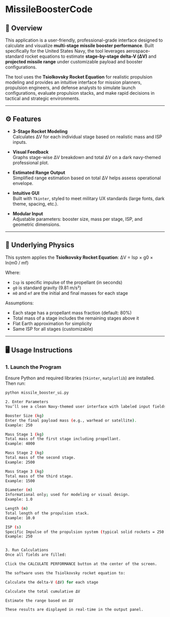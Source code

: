 # MissileBoosterCode

## 🚀 Overview

This application is a user-friendly, professional-grade interface designed to calculate and visualize **multi-stage missile booster performance**. Built specifically for the United States Navy, the tool leverages aerospace-standard rocket equations to estimate **stage-by-stage delta-V (ΔV)** and **projected missile range** under customizable payload and booster configurations.

The tool uses the **Tsiolkovsky Rocket Equation** for realistic propulsion modeling and provides an intuitive interface for mission planners, propulsion engineers, and defense analysts to simulate launch configurations, evaluate propulsion stacks, and make rapid decisions in tactical and strategic environments.

---

## ⚙️ Features

- **3-Stage Rocket Modeling**  
  Calculates ΔV for each individual stage based on realistic mass and ISP inputs.

- **Visual Feedback**  
  Graphs stage-wise ΔV breakdown and total ΔV on a dark navy-themed professional plot.

- **Estimated Range Output**  
  Simplified range estimation based on total ΔV helps assess operational envelope.

- **Intuitive GUI**  
  Built with `Tkinter`, styled to meet military UX standards (large fonts, dark theme, spacing, etc.).

- **Modular Input**  
  Adjustable parameters: booster size, mass per stage, ISP, and geometric dimensions.

---

## 🧮 Underlying Physics

This system applies the **Tsiolkovsky Rocket Equation**: ΔV = Isp × g0 × ln(m0 / mf)

Where:
- `Isp` is specific impulse of the propellant (in seconds)
- `g0` is standard gravity (9.81 m/s²)
- `m0` and `mf` are the initial and final masses for each stage

Assumptions:
- Each stage has a propellant mass fraction (default: 80%)
- Total mass of a stage includes the remaining stages above it
- Flat Earth approximation for simplicity
- Same ISP for all stages (customizable)

---

## 🖥️ Usage Instructions

### 1. **Launch the Program**
Ensure Python and required libraries (`tkinter`, `matplotlib`) are installed. Then run:
```bash
python missile_booster_ui.py

2. Enter Parameters
You’ll see a clean Navy-themed user interface with labeled input fields. Fill in the following fields under "Input Parameters":

Booster Size (kg)
Enter the final payload mass (e.g., warhead or satellite).
Example: 250

Mass Stage 1 (kg)
Total mass of the first stage including propellant.
Example: 4000

Mass Stage 2 (kg)
Total mass of the second stage.
Example: 2500

Mass Stage 3 (kg)
Total mass of the third stage.
Example: 1500

Diameter (m)
Informational only; used for modeling or visual design.
Example: 1.0

Length (m)
Total length of the propulsion stack.
Example: 10.0

ISP (s)
Specific Impulse of the propulsion system (typical solid rockets = 250 s).
Example: 250


3. Run Calculations
Once all fields are filled:

Click the CALCULATE PERFORMANCE button at the center of the screen.

The software uses the Tsiolkovsky rocket equation to:

Calculate the delta-V (ΔV) for each stage

Calculate the total cumulative ΔV

Estimate the range based on ΔV

These results are displayed in real-time in the output panel.